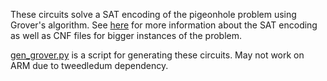 These circuits solve a SAT encoding of the pigeonhole problem using Grover's algorithm.
See [here](https://user.it.uu.se/~tjawe125/software/pigeonhole/) for more information about the SAT encoding
as well as CNF files for bigger instances of the problem.

[gen_grover.py](gen_grover.py) is a script for generating these circuits. May not work on ARM due to tweedledum dependency.